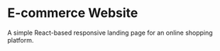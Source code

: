 # E-commerce Website

A simple React-based responsive landing page for an online shopping platform.
